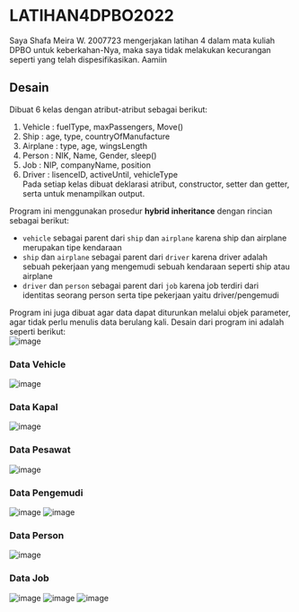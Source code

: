 # LATIHAN4DPBO2022

Saya Shafa Meira W. 2007723 mengerjakan latihan 4 dalam mata kuliah DPBO untuk keberkahan-Nya, maka saya tidak melakukan kecurangan seperti yang telah dispesifikasikan. Aamiin


## Desain
Dibuat 6 kelas dengan atribut-atribut sebagai berikut:
1. Vehicle : fuelType, maxPassengers, Move()
2. Ship : age, type, countryOfManufacture
3. Airplane : type, age, wingsLength
4. Person : NIK, Name, Gender, sleep()
5. Job : NIP, companyName, position
6. Driver : lisenceID, activeUntil, vehicleType
<br>Pada setiap kelas dibuat deklarasi atribut, constructor, setter dan getter, serta untuk menampilkan output.

Program ini menggunakan prosedur **hybrid inheritance** dengan rincian sebagai berikut:
- `vehicle` sebagai parent dari `ship` dan `airplane` karena ship dan airplane merupakan tipe kendaraan
- `ship` dan `airplane` sebagai parent dari `driver` karena driver adalah sebuah pekerjaan yang mengemudi sebuah kendaraan seperti ship atau airplane
- `driver` dan `person` sebagai parent dari `job` karena job terdiri dari identitas seorang person serta tipe pekerjaan yaitu driver/pengemudi

Program ini juga dibuat agar data dapat diturunkan melalui objek parameter, agar tidak perlu menulis data berulang kali. Desain dari program ini adalah seperti berikut:<br>
![image](https://user-images.githubusercontent.com/71260611/156931635-5a7157fe-437d-4b5b-8fee-351d817735cc.png)

### Data Vehicle
![image](https://user-images.githubusercontent.com/71260611/156936827-d560f2fc-e953-4c89-a717-433afc9fec28.png)

### Data Kapal
![image](https://user-images.githubusercontent.com/71260611/156936836-63040184-2ff0-4af1-b353-ee26b7061407.png)

### Data Pesawat
![image](https://user-images.githubusercontent.com/71260611/156936905-e20b9144-286e-4fb2-a522-aafd9da95833.png)

### Data Pengemudi
![image](https://user-images.githubusercontent.com/71260611/156937017-d234a9d2-28b1-4ad2-927f-34c0994edc53.png)
![image](https://user-images.githubusercontent.com/71260611/156937030-9683233f-8383-46ab-9bc7-ef5ea5ec82b2.png)

### Data Person
![image](https://user-images.githubusercontent.com/71260611/156936525-d1748a8f-0341-4f83-81fa-a436055951a7.png)

### Data Job
![image](https://user-images.githubusercontent.com/71260611/156936930-ff7a007a-5a00-4874-8700-ac3ea6949bdc.png)
![image](https://user-images.githubusercontent.com/71260611/156936946-982bffc7-bc38-458c-b843-3876f057500d.png)
![image](https://user-images.githubusercontent.com/71260611/156936960-ddddf6f3-0ee8-45c2-a6c9-130be2a04f6a.png)
